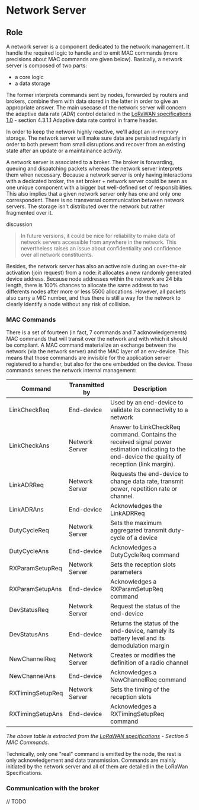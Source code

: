 Network Server
==============

## Role

A network server is a component dedicated to the network management. It handle the required
logic to handle and to emit MAC commands (more precisions about MAC commands are given below).
Basically, a network server is composed of two parts:

- a core logic
- a data storage

The former interprets commands sent by nodes, forwarded by routers and brokers, combine them
with data stored in the latter in order to give an appropriate answer. The main usecase of the
network server will concern the adaptive data rate (*ADR*) control detailed in the [LoRaWAN
specifications 1.0][lorawan] - section 4.3.1.1 Adaptive data rate control in frame header. 

In order to keep the network highly reactive, we'll adopt an in-memory storage. The network
server will make sure data are persisted regularly in order to both prevent from small
disruptions and recover from an existing state after an update or a maintainance activity.

A network server is associated to a broker. The broker is forwarding, queuing and dispatching
packets whereas the network server interprets them when necessary. Because a network server is
only having interactions with a dedicated broker, the set broker + network server could be
seen as one unique component with a bigger but well-defined set of responsibilities. This
also implies that a given network server only has one and only one correspondent. There is no
transversal communication between network servers. The storage isn't distributed over the
network but rather fragmented over it. 

<span class="label label-info">discussion</span>   
> In future versions, it could be nice for reliability to make data of network servers
> accessible from anywhere in the network. This nevertheless raises an issue about
> confidentiality and confidence over all network constituents. 

Besides, the network server has also an active role during an over-the-air activation (join
request) from a node: it allocates a new randomly generated device address. Because node
addresses within the network are 24 bits length, there is 100% chances to allocate the same
address to two differents nodes after more or less 5500 allocations. However, all packets also
carry a MIC number, and thus there is still a way for the network to clearly identify a node
without any risk of collision. 


### MAC Commands

There is a set of fourteen (in fact, 7 commands and 7 acknowledgements) MAC commands that will
transit over the network and with which it should be compliant. A MAC command materialize an
exchange between the network (via the network server) and the MAC layer of an env-device. This
means that those commands are invisible for the application server registered to a handler, but
also for the one embedded on the device.
These commands serves the network internal management: 

Command         | Transmitted by        | Description 
----------------|-----------------------|------------
LinkCheckReq    | End-device            | Used by an end-device to validate its connectivity to a network
LinkCheckAns    | Network Server        | Answer to LinkCheckReq command. Contains the received signal power estimation indicating to the end-device the quality of reception (link margin).
LinkADRReq      | Network Server        | Requests the end-device to change data rate, transmit power, repetition rate or channel.
LinkADRAns      | End-device            | Acknowledges the LinkADRReq
DutyCycleReq    | Network Server        | Sets the maximum aggregated transmit duty-cycle of a device
DutyCycleAns    | End-device            | Acknowledges a DutyCycleReq command
RXParamSetupReq | Network Server        | Sets the reception slots parameters
RXParamSetupAns | End-device            | Acknowledges a RXParamSetupReq command
DevStatusReq    | Network Server        | Request the status of the end-device
DevStatusAns    | End-device            | Returns the status of the end-device, namely its battery level and its demodulation margin
NewChannelReq   | Network Server        | Creates or modifies the definition of a radio channel
NewChannelAns   | End-device            | Acknowledges a NewChannelReq command
RXTimingSetupReq| Network Server        | Sets the timing of the reception slots
RXTimingSetupAns| End-device            | Acknowledges a RXTimingSetupReq command

*The above table is extracted from the [LoRaWAN specifications][lorawan] - Section 5 MAC Commands.*

Technically, only one "real" command is emitted by the node, the rest is only acknowledgement
and data transmission. Commands are mainly initiated by the network server and all of them are
detailed in the LoRaWan Specifications.

### Communication with the broker

// TODO

[lorawan]: https://www.lora-alliance.org/portals/0/specs/LoRaWAN%20Specification%201R0.pdf
